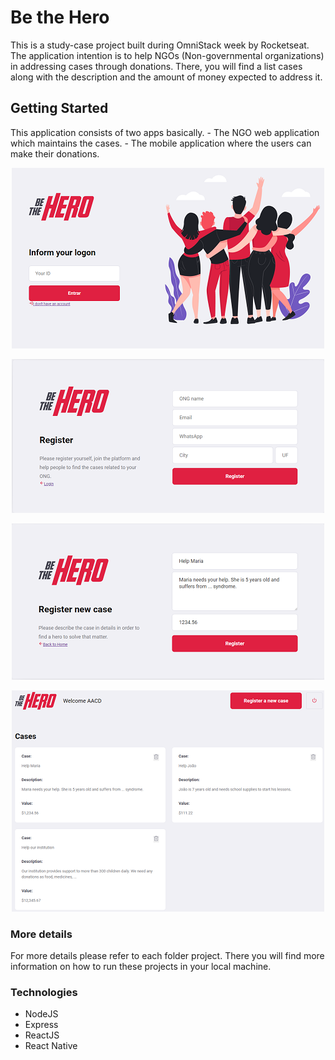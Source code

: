 # Be the Hero

This is a study-case project built during OmniStack week by Rocketseat. 
The application intention is to help NGOs (Non-governmental organizations) in addressing cases through donations. 
There, you will find a list cases along with the description and the amount of money expected to address it.

## Getting Started

This application consists of two apps basically. 
    - The NGO web application which maintains the cases.
    - The mobile application where the users can make their donations.
    
<p align="center">
    <img src="./login.png">    
</p>
<p align="center">    
    <img src="./register_ong.png">  
</p>
<p align="center">    
    <img src="./case.png">  
</p>
<p align="center">    
    <img src="./list.png">  
</p>


### More details
For more details please refer to each folder project.
There you will find more information on how to run these projects in your local machine.


### Technologies
 - NodeJS
 - Express
 - ReactJS
 - React Native
